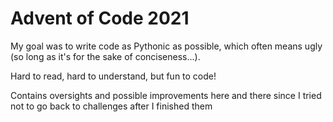 # Advent of Code 2021

My goal was to write code as Pythonic as possible, which often means ugly (so long as it's for the sake of conciseness...).

Hard to read, hard to understand, but fun to code!

Contains oversights and possible improvements here and there since I tried not to go back to challenges after I finished them